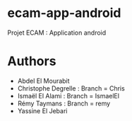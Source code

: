 # ecam-app-android
Projet ECAM : Application android
# Authors
* Abdel El Mourabit
* Christophe Degrelle : Branch = Chris
* Ismaël El Alami : Branch = IsmaelEl
* Rémy Taymans : Branch = remy
* Yassine El Jebari

